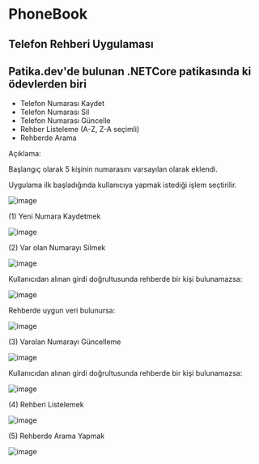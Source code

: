 # PhoneBook

## Telefon Rehberi Uygulaması

Patika.dev'de bulunan .NETCore patikasında ki ödevlerden biri
--------------------------------------------------

 * Telefon Numarası Kaydet
 * Telefon Numarası Sil
 * Telefon Numarası Güncelle
 * Rehber Listeleme (A-Z, Z-A seçimli)
 * Rehberde Arama


Açıklama:



Başlangıç olarak 5 kişinin numarasını varsayılan olarak eklendi.


Uygulama ilk başladığında kullanıcıya yapmak istediği işlem seçtirilir.

![image](https://user-images.githubusercontent.com/94612715/155847854-fd7e94be-97a8-4151-8d2e-c716cf101856.png)


(1) Yeni Numara Kaydetmek


![image](https://user-images.githubusercontent.com/94612715/155848037-f2b730c4-c76b-47c9-859e-47873cae686f.png)


(2) Var olan Numarayı Silmek

![image](https://user-images.githubusercontent.com/94612715/155848067-060d0b6b-4e20-46e0-b35d-07d9e7549002.png)


Kullanıcıdan alınan girdi doğrultusunda rehberde bir kişi bulunamazsa:

![image](https://user-images.githubusercontent.com/94612715/155848111-75fa9443-37c7-4674-bb85-8e6030d08d8d.png)

Rehberde uygun veri bulunursa:

![image](https://user-images.githubusercontent.com/94612715/155848162-e48cf2bf-f439-44bf-8b6b-3d3cbbf4ab01.png)

(3) Varolan Numarayı Güncelleme

 ![image](https://user-images.githubusercontent.com/94612715/155848173-fa00faca-1249-4e59-99a7-ad778478b072.png)

Kullanıcıdan alınan girdi doğrultusunda rehberde bir kişi bulunamazsa:

![image](https://user-images.githubusercontent.com/94612715/155848189-87543807-b7e9-4bb6-b479-ff6d292221e3.png)


(4) Rehberi Listelemek

![image](https://user-images.githubusercontent.com/94612715/155848220-beb8ac11-6b26-4233-a191-ed545c3e23f2.png)


(5) Rehberde Arama Yapmak

![image](https://user-images.githubusercontent.com/94612715/155848230-fa87a203-f4e6-4200-bdff-5adbc2abf6ba.png)

